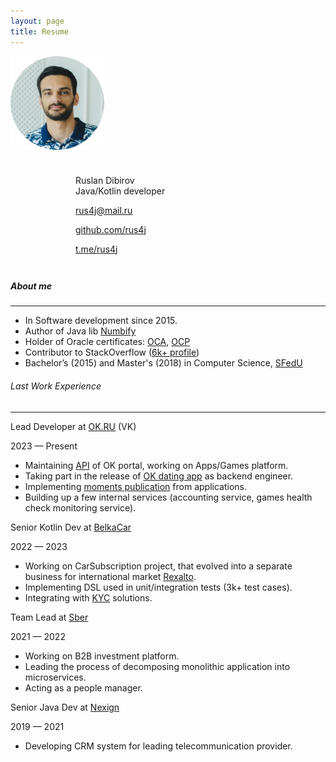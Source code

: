 ```yaml
---
layout: page
title: Resume
---
```


<div>
    <div style="float: left; width: 150px; height: 190px;">
        <img src="/assets/images/face1.png" width="150" alt="avatar"/>
    </div>
    <div style="float: right; width: 400px; height: 150px;">
        <div class="title1">Ruslan Dibirov</div>
        <div class="title">Java/Kotlin developer</div>
        <div class="contact">
            <p><a href="mailto:rus4j@mail.ru">rus4j@mail.ru</a></p>
            <p><a href="https://github.com/rus4j">github.com/rus4j</a></p>
            <p><a href="https://t.me/rus4j">t.me/rus4j</a></p>
        </div>
    </div>
    <div style="clear: both"></div>

<h5>About me</h5><hr/>

<ul>
    <li>In Software development since 2015.</li>
    <li>Author of Java lib <a href="https://github.com/rus4j/numbify">Numbify</a></li>
    <!-- <li>Course Lecturer — "Java Programming", MIPT</li> -->
    <li>Holder of Oracle certificates: <a href="https://www.youracclaim.com/badges/8510ebc8-88c9-454e-bf23-94d2dd41a31c">OCA</a>,
        <a href="https://www.youracclaim.com/badges/d0508c70-4a97-4497-8d55-a2b27dd162a5">OCP</a></li>
    <li>Contributor to StackOverflow (<a href="https://stackoverflow.com/users/5108737/ruslan?tab=profile">6k+ profile</a>)</li>
    <li>Bachelor’s (2015) and Master's (2018) in Computer Science, 
        <a href="https://en.wikipedia.org/wiki/Southern_Federal_University">SFedU</a></li>
</ul>

<h6>Last Work Experience</h6>
<hr/>

<div class="job">
    <p class="job-title">Lead Developer at <a href="https://ok.ru/">OK.RU</a> (VK)</p>
    <p class="job-period">2023 — Present</p>
    <ul>
        <li>Maintaining <a href="https://apiok.ru/en/">API</a> of OK portal, working on Apps/Games platform.</li>
        <li>Taking part in the release of <a href="https://ria.ru/20250122/ok-1994876919.html">OK dating app</a> as backend engineer.</li>
        <li>Implementing <a href="https://apiok.ru/apps/updates/releases/post_moment_in_games">moments publication</a> from applications.</li>
        <li>Building up a few internal services (accounting service, games health check monitoring service).</li>
    </ul>
</div>

<div class="job">
    <p class="job-title">Senior Kotlin Dev at <a href="https://belkacar.ru/">BelkaCar</a></p>
    <p class="job-period">2022 — 2023</p>
    <ul>
        <li>Working on CarSubscription project, that evolved into a separate 
business for international market <a href="https://www.rexalto.tech/">Rexalto</a>.</li>
        <li>Implementing DSL used in unit/integration tests (3k+ test cases).</li>
        <li>Integrating with <a href="https://sumsub.com/kyc-compliance/">KYC</a> solutions.</li>
    </ul>
</div>

<div class="job">
    <p class="job-title">Team Lead at <a href="https://www.sberbank.ru/">Sber</a></p>
    <p class="job-period">2021 — 2022</p>
    <ul>
        <li>Working on B2B investment platform.</li>
        <li>Leading the process of decomposing monolithic application into microservices.</li>
        <li>Acting as a people manager.</li>
    </ul>
</div>

<div class="job">
    <p class="job-title">Senior Java Dev at <a href="https://nexign.com/">Nexign</a></p>
    <p class="job-period">2019 — 2021</p>
    <ul>
        <li>Developing CRM system for leading telecommunication provider.</li>
    </ul>
</div>
</div>
